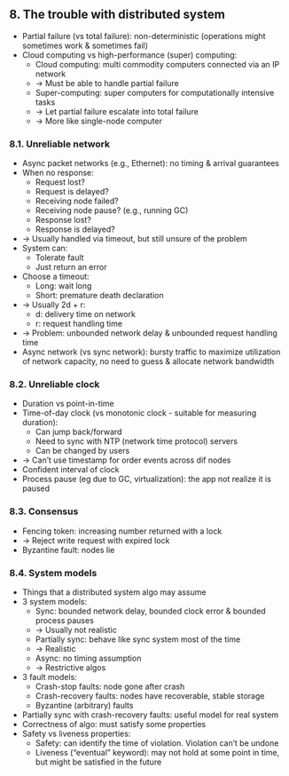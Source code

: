## 8. The trouble with distributed system
- Partial failure (vs total failure): non-deterministic (operations might sometimes work & sometimes fail)
- Cloud computing vs high-performance (super) computing:
  - Cloud computing: multi commodity computers connected via an IP network 
  - -> Must be able to handle partial failure
  - Super-computing: super computers for computationally intensive tasks 
  - -> Let partial failure escalate into total failure 
  - -> More like single-node computer
### 8.1. Unreliable network
- Async packet networks (e.g., Ethernet): no timing & arrival guarantees
- When no response:
  - Request lost?
  - Request is delayed?
  - Receiving node failed?
  - Receiving node pause? (e.g., running GC)
  - Response lost?
  - Response is delayed? 
- -> Usually handled via timeout, but still unsure of the problem
- System can:
  - Tolerate fault
  - Just return an error
- Choose a timeout:
  - Long: wait long
  - Short: premature death declaration 
- -> Usually 2d + r:
  - d: delivery time on network
  - r: request handling time 
- -> Problem: unbounded network delay & unbounded request handling time
- Async network (vs sync network): bursty traffic to maximize utilization of network capacity, no need to guess & allocate network bandwidth
### 8.2. Unreliable clock
- Duration vs point-in-time
- Time-of-day clock (vs monotonic clock - suitable for measuring duration):
  - Can jump back/forward
  - Need to sync with NTP (network time protocol) servers
  - Can be changed by users 
- -> Can’t use timestamp for order events across dif nodes
- Confident interval of clock
- Process pause (eg due to GC, virtualization): the app not realize it is paused
### 8.3. Consensus
- Fencing token: increasing number returned with a lock 
- -> Reject write request with expired lock
- Byzantine fault: nodes lie
### 8.4. System models
- Things that a distributed system algo may assume
- 3 system models:
  - Sync: bounded network delay, bounded clock error & bounded process pauses 
  - -> Usually not realistic
  - Partially sync: behave like sync system most of the time 
  - -> Realistic
  - Async: no timing assumption 
  - -> Restrictive algos
- 3 fault models:
  - Crash-stop faults: node gone after crash
  - Crash-recovery faults: nodes have recoverable, stable storage
  - Byzantine (arbitrary) faults
- Partially sync with crash-recovery faults: useful model for real system
- Correctness of algo: must satisfy some properties
- Safety vs liveness properties:
  - Safety: can identify the time of violation. Violation can’t be undone
  - Liveness (“eventual” keyword): may not hold at some point in time, but might be satisfied in the future
